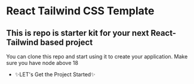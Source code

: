 # React Tailwind CSS Template
## This is repo is starter kit for your next React-Tailwind based project


You can clone this repo and start using it to create your application. Make sure you have node above 18

- ✨LET's Get the Project Started✨
